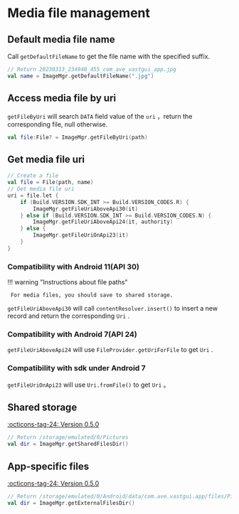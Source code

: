 # Media file management

## Default media file name

Call `getDefaultFileName` to get the file name with the specified suffix.
 
```kotlin
// Return 20230313_234940_455_com_ave_vastgui_app.jpg 
val name = ImageMgr.getDefaultFileName(".jpg")
```

## Access media file by uri

`getFileByUri` will search `DATA` field value of the `uri` ，return the corresponding file, null otherwise.

```kotlin
val file:File? = ImageMgr.getFileByUri(path)
```

## Get media file uri

```kotlin
// Create a file
val file = File(path, name)
// Get media file uri
uri = file.let {
    if (Build.VERSION.SDK_INT >= Build.VERSION_CODES.R) {
        ImageMgr.getFileUriAboveApi30(it)
    } else if (Build.VERSION.SDK_INT >= Build.VERSION_CODES.N) {
        ImageMgr.getFileUriAboveApi24(it, authority)
    } else {
        ImageMgr.getFileUriOnApi23(it)
    }
}
```

### Compatibility with Android 11(API 30)

!!! warning "Instructions about file paths"

     For media files, you should save to shared storage.

`getFileUriAboveApi30` will call `contentResolver.insert()` to insert a new record and return the corresponding `Uri` .

### Compatibility with Android 7(API 24)

`getFileUriAboveApi24` will use `FileProvider.getUriForFile` to get `Uri` .

### Compatibility with sdk under Android 7

`getFileUriOnApi23` will use `Uri.fromFile()` to get `Uri` 。

## Shared storage

[:octicons-tag-24: Version 0.5.0](https://sakurajimamaii.github.io/AVE-DOC/version/tools/#050)

```kotlin
// Return /storage/emulated/0/Pictures
val dir = ImageMgr.getSharedFilesDir()
```

## App-specific files

[:octicons-tag-24: Version 0.5.0](https://sakurajimamaii.github.io/AVE-DOC/version/tools/#050)

```kotlin
// Return /storage/emulated/0/Android/data/com.ave.vastgui.app/files/Pictures
val dir = ImageMgr.getExternalFilesDir()
```